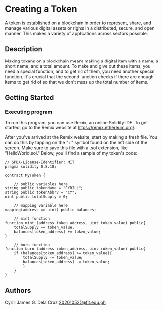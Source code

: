 # Creating a Token

A token is established on a blockchain in order to represent, share, and manage various digital assets or rights in a distributed, secure, and open manner. This makes a variety of applications across sectors possible.

## Description

Making tokens on a blockchain means making a digital item with a name, a short name, and a total amount. To make and give out these items, you need a special function, and to get rid of them, you need another special function. It's crucial that the second function checks if there are enough items to get rid of so that we don't mess up the total number of items.

## Getting Started

### Executing program

To run this program, you can use Remix, an online Solidity IDE. To get started, go to the Remix website at https://remix.ethereum.org/.

After you've arrived at the Remix website, start by making a fresh file. You can do this by tapping on the "+" symbol found on the left side of the screen. Make sure to save this file with a .sol extension, like "HelloWorld.sol." Below, you'll find a sample of my token's code:


```
// SPDX-License-Identifier: MIT
pragma solidity 0.8.18;

contract MyToken {

    // public variables here
string public tokenName = "CYRILL";
string public tokenAbbrv = "CY";
uint public totalSupply = 0;

    // mapping variable here
mapping(address => uint) public balances;

    // mint function
function mint (address token_address, uint token_value) public{
    totalSupply += token_value;
    balances[token_address] += token_value;
}

    // burn function
function burn (address token_address, uint token_value) public{
    if (balances[token_address] >= token_value){
        totalSupply -= token_value;
        balances[token_address] -= token_value;
        }
    }
}
```

## Authors



Cyrill James G. Dela Cruz
202010525@fit.edu.ph



